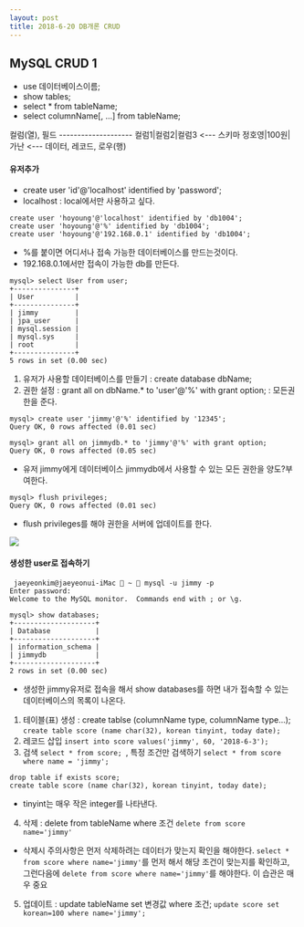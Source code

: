 ```yaml
---
layout: post
title: 2018-6-20 DB개론 CRUD
---
```


MySQL CRUD 1
----

- use 데이터베이스이름;
- show tables;
- select * from tableName;
- select columnName[, ...] from tableName;


컬럼(열), 필드
\--------------------
컬럼1|컬럼2|컬럼3 <--- 스키마
정호영|100원|가난 <--- 데이터, 레코드, 로우(행)

#### 유저추가
- create user 'id'@'localhost' identified by 'password';
- localhost : local에서만 사용하고 싶다.
```
create user 'hoyoung'@'localhost' identified by 'db1004';
create user 'hoyoung'@'%' identified by 'db1004';
create user 'hoyoung'@'192.168.0.1' identified by 'db1004';
```
- %를 붙이면 어디서나 접속 가능한 데이터베이스를 만드는것이다.
- 192.168.0.1에서만 접속이 가능한 db를 만든다.

```
mysql> select User from user;
+---------------+
| User          |
+---------------+
| jimmy         |
| jpa_user      |
| mysql.session |
| mysql.sys     |
| root          |
+---------------+
5 rows in set (0.00 sec)
```

1. 유저가 사용할 데이터베이스를 만들기 : create database dbName;
2. 권한 설정 : grant all on dbName.* to 'user'@'%' with grant option; : 모든권한을 준다.

```
mysql> create user 'jimmy'@'%' identified by '12345';
Query OK, 0 rows affected (0.01 sec)

mysql> grant all on jimmydb.* to 'jimmy'@'%' with grant option;
Query OK, 0 rows affected (0.05 sec)
```
- 유저 jimmy에게 데이터베이스 jimmydb에서 사용할 수 있는 모든 권한을 양도?부여한다.

```
mysql> flush privileges;
Query OK, 0 rows affected (0.01 sec)
```
- flush privileges를 해야 권한을 서버에 업데이트를 한다.

![](/Users/jaeyeonkim/Desktop/mysql-1.png)

#### 생성한 user로 접속하기

```
 jaeyeonkim@jaeyeonui-iMac  ~  mysql -u jimmy -p
Enter password:
Welcome to the MySQL monitor.  Commands end with ; or \g.

mysql> show databases;
+--------------------+
| Database           |
+--------------------+
| information_schema |
| jimmydb            |
+--------------------+
2 rows in set (0.00 sec)

```
- 생성한 jimmy유저로 접속을 해서 show databases를 하면 내가 접속할 수 있는 데이터베이스의 목록이 나온다.


1. 테이블(표) 생성 : create tablse (columnName type, columnName type...); ```create table score (name char(32), korean tinyint, today date);  ```
2. 레코드 삽입 ```insert into score values('jimmy', 60, '2018-6-3');```
3. 검색 ```select * from score; ```, 특정 조건만 검색하기 ```select * from score where name = 'jimmy';```

```
drop table if exists score;
create table score (name char(32), korean tinyint, today date);
```
- tinyint는 매우 작은 integer를 나타낸다.

4. 삭제 : delete from tableName where 조건 ```delete from score name='jimmy'```
- 삭제시 주의사항은 먼저 삭제하려는 데이터가 맞는지 확인을 해야한다. ```select * from score where name='jimmy'```를 먼저 해서 해당 조건이 맞는지를 확인하고, 그런다음에 ```delete from score where name='jimmy'```를 해야한다. 이 습관은 매우 중요

5. 업데이트 : update tableName set 변경값 where 조건; ```update score set korean=100 where name='jimmy';```
